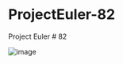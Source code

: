 # ProjectEuler-82
Project Euler # 82



 ![image](https://user-images.githubusercontent.com/64757627/218170072-3f0cccba-7799-4443-b951-247daa84db0f.png)
 
